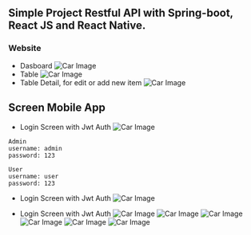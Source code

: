 ## Simple Project Restful API with Spring-boot, React JS and React Native.

### Website
+ Dasboard
![Car Image](./Image-Markdown/web1.png)
+ Table
![Car Image](./Image-Markdown/web3.png)
+ Table Detail, for edit or add new item
![Car Image](./Image-Markdown/web2.png)

## Screen Mobile App

+ Login Screen with Jwt Auth
![Car Image](./Image-Markdown/Login.jpeg)

```
Admin
username: admin
password: 123

User
username: user
password: 123
```

+ Login Screen with Jwt Auth
![Car Image](./Image-Markdown/Dasboard.jpeg)

+ Login Screen with Jwt Auth
![Car Image](./Image-Markdown/summary.jpeg)
![Car Image](./Image-Markdown/items.jpeg)
![Car Image](./Image-Markdown/detail.jpeg)
![Car Image](./Image-Markdown/MobileDrawer.jpeg)
![Car Image](./Image-Markdown/StockScreen.jpeg)
![Car Image](./Image-Markdown/Transactions.jpeg)